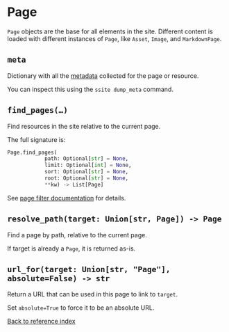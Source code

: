 # Page

`Page` objects are the base for all elements in the site. Different content is
loaded with different instances of `Page`, like `Asset`, `Image`, and
`MarkdownPage`.

## `meta`

Dictionary with all the [metadata](metadata.md) collected for the page or resource.

You can inspect this using the `ssite dump_meta` command.


## `find_pages(…)`

Find resources in the site relative to the current page.

The full signature is:

```py
Page.find_pages(
            path: Optional[str] = None,
            limit: Optional[int] = None,
            sort: Optional[str] = None,
            root: Optional[str] = None,
            **kw) -> List[Page]
```

See [page filter documentation](page-filter.md) for details.


## `resolve_path(target: Union[str, Page]) -> Page`

Find a page by path, relative to the current page.

If target is already a `Page`, it is returned as-is.


## `url_for(target: Union[str, "Page"], absolute=False) -> str`

Return a URL that can be used in this page to link to `target`.

Set `absolute=True` to force it to be an absolute URL.


[Back to reference index](README.md)
